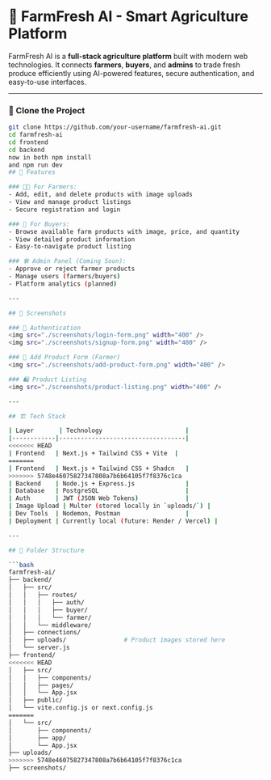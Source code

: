 # 🌾 FarmFresh AI - Smart Agriculture Platform

FarmFresh AI is a **full-stack agriculture platform** built with modern web technologies. It connects **farmers**, **buyers**, and **admins** to trade fresh produce efficiently using AI-powered features, secure authentication, and easy-to-use interfaces.

---
### 📁 Clone the Project

```bash
git clone https://github.com/your-username/farmfresh-ai.git
cd farmfresh-ai 
cd frontend
cd backend
now in both npm install
and npm run dev 
## 🚀 Features

### 👨‍🌾 For Farmers:
- Add, edit, and delete products with image uploads
- View and manage product listings
- Secure registration and login

### 🛒 For Buyers:
- Browse available farm products with image, price, and quantity
- View detailed product information
- Easy-to-navigate product listing

### 🛠️ Admin Panel (Coming Soon):
- Approve or reject farmer products
- Manage users (farmers/buyers)
- Platform analytics (planned)

---

## 📸 Screenshots

### 🔐 Authentication
<img src="./screenshots/login-form.png" width="400" />
<img src="./screenshots/signup-form.png" width="400" />

### 🌽 Add Product Form (Farmer)
<img src="./screenshots/add-product-form.png" width="400" />

### 🛍️ Product Listing
<img src="./screenshots/product-listing.png" width="400" />

---

## 🏗️ Tech Stack

| Layer       | Technology                       |
|------------|-----------------------------------|
<<<<<<< HEAD
| Frontend   | Next.js + Tailwind CSS + Vite  |
=======
| Frontend   | Next.js + Tailwind CSS + Shadcn   |
>>>>>>> 5748e46075827347808a7b6b64105f7f8376c1ca
| Backend    | Node.js + Express.js              |
| Database   | PostgreSQL                        |
| Auth       | JWT (JSON Web Tokens)             |
| Image Upload | Multer (stored locally in `uploads/`) |
| Dev Tools  | Nodemon, Postman                  |
| Deployment | Currently local (future: Render / Vercel) |

---

## 🧩 Folder Structure

```bash
farmfresh-ai/
├── backend/
│   ├── src/
│   │   ├── routes/
│   │   │   ├── auth/
│   │   │   ├── buyer/
│   │   │   └── farmer/
│   │   └── middleware/
│   ├── connections/
│   ├── uploads/                # Product images stored here
│   └── server.js
├── frontend/
<<<<<<< HEAD
│   ├── src/
│   │   ├── components/
│   │   ├── pages/
│   │   └── App.jsx
│   ├── public/
│   └── vite.config.js or next.config.js
=======
│   └── src/
│       ├── components/
│       ├── app/
│       └── App.jsx
├── uploads/
>>>>>>> 5748e46075827347808a7b6b64105f7f8376c1ca
├── screenshots/
